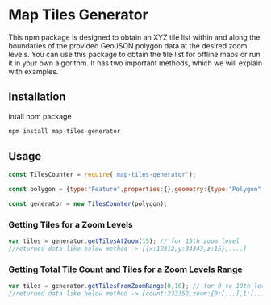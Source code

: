 
# Map Tiles Generator

This npm package is designed to obtain an XYZ tile list within and along the boundaries of the provided GeoJSON polygon data at the desired zoom levels. You can use this package to obtain the tile list for offline maps or run it in your own algorithm. It has two important methods, which we will explain with examples.

## Installation
intall npm package
```javascript
npm install map-tiles-generator
```

## Usage
```javascript
const TilesCounter = require('map-tiles-generator');

const polygon = {type:"Feature",properties:{},geometry:{type:"Polygon",coordinates:[...]}}

const generator = new TilesCounter(polygon);
```

### Getting Tiles for a Zoom Levels

```javascript
var tiles = generator.getTilesAtZoom(15); // for 15th zoom level
//returned data like below method -> [{x:12312,y:34343,z:15},....]
```


### Getting Total Tile Count and Tiles for a Zoom Levels Range

```javascript
var tiles = generator.getTilesFromZoomRange(0,18); // for 0 to 18th levels
//returned data like below method -> {count:232352,zoom:{0:[...],1:[...],...,18:[...]}
```